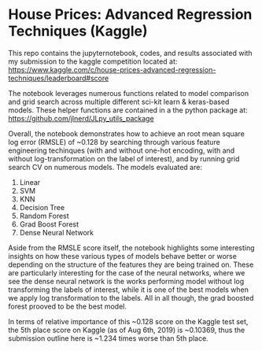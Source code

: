 # House Prices: Advanced Regression Techniques (Kaggle)

This repo contains the jupyternotebook, codes, and results associated with my submission to the kaggle competition located at: <br>
https://www.kaggle.com/c/house-prices-advanced-regression-techniques/leaderboard#score

The notebook leverages numerous functions related to model comparison and grid search across multiple different sci-kit learn & keras-based models. These helper functions are contained in a the python package at:<br>
https://github.com/jlnerd/JLpy_utils_package

Overall, the notebook demonstrates how to achieve an root mean square log error (RMSLE) of ~0.128 by searching through various feature engineering techinques (with and without one-hot encoding, with and without log-transformation on the label of interest), and by running grid search CV on numerous models. The models evaluated are:

1. Linear
2. SVM
3. KNN
4. Decision Tree
5. Random Forest
6. Grad Boost Forest
7. Dense Neural Network

Aside from the RMSLE score itself, the notebook highlights some interesting insights on how these various types of models behave better or worse depending on the structure of the features they are being trained on. These are particularly interesting for the case of the neural networks, where we see the dense neural network is the works performing model without log transforming the labels of interest, while it is one of the best models when we apply log transformation to the labels. All in all though, the grad boosted forest prooved to be the best model. 

In terms of relative importance of this ~0.128 score on the Kaggle test set, the 5th place score on Kaggle (as of Aug 6th, 2019) is ~0.10369, thus the submission outline here is ~1.234 times worse than 5th place.

